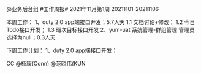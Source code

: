 @业务后台组 #工作周报#
2021年11月第1周 20211101-20211106

本周工作：
1、duty 2.0 app端接口开发；5.7人天
1.1 文档讨论+修改；
1.2 今日Todo接口开发；
1.3 班次目标接口开发
2、yum-uat 系统管理-群组管理 管理员选择为null；0.3人天

下周工作计划：
1、duty 2.0 app端接口开发；

CC @杨康(Conn) @范晓伟(KUN